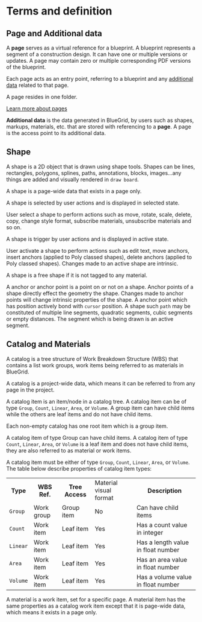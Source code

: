 # Terms and definition


## Page and Additional data
<deflist>
    <def title="Page">
        <p>
            A <b>page</b> serves as a virtual reference for a blueprint. A blueprint represents a segment of a construction design. It can have one or multiple versions or updates. A page may contain zero or multiple corresponding PDF versions of the blueprint.
        </p>
        <p>
            Each page acts as an entry point, referring to a blueprint and any <a href="Term-and-definition.md" anchor="additional-data-term" >additional data</a> related to that page.
        </p>
        <p>
            A page resides in one folder.
        </p>
        <a href="PDFs.md">Learn more about pages</a>
    </def>
    <def title="Additional data" id="additional-data-term">
      <p>
        <b>Additional data</b> is the data generated in BlueGrid, by users such as shapes, markups, materials, etc. that are stored with referencing to a <b>page</b>. A page is the access point to its additional data.
      </p>
    </def>
</deflist>

## Shape
<deflist>
    <def title="Shape" id="shape-def">
        A shape is a 2D object that is drawn using shape tools. Shapes can be lines, rectangles, polygons, splines, paths, annotations, blocks, images...any things are added and visually rendered in <code>draw board</code>.
        <p>
            A shape is a page-wide data that exists in a page only.
        </p>
    </def>
    <def title="Selected shape">
        <p>
            A shape is selected by user actions and is displayed in selected state. 
        </p>
        <p>
            User select a shape to perform actions such as move, rotate, scale, delete, copy, change style format, subscribe materials, unsubscribe materials and so on.
        </p>    
    </def>
    <def title="Active shape">
        <p>A shape is trigger by user actions and is displayed in active state. </p>
        <p>User activate a shape to perform actions such as edit text, move anchors, insert anchors (applied to Poly classed shapes), delete anchors (applied to Poly classed shapes). Changes made to an active shape are intrinsic.</p>
    </def>
    <def title="Free shape">
        <p>A shape is a free shape if it is not tagged to any material.</p>
    </def>
    <def title="Anchor">
      A anchor or anchor point is a point on or not on a shape. Anchor points of a shape directly effect the geometry the shape. Changes made to anchor points will change intrinsic properties of the shape.
   </def>
    <def title="Active point">
      A anchor point which has position actively bond with <code>cursor</code> position.
   </def>
    <def title="Active segment">
      A shape such <code>path</code> may be constituted of multiple line segments, quadratic segments, cubic segments  or empty distances. The segment which is being drawn is an active segment.
    </def>
</deflist>

## Catalog and Materials
<deflist>
    <def title="Catalog">
        <p>
            A catalog is a tree structure of Work Breakdown Structure (WBS) that contains a list work groups, work items being referred to as materials in BlueGrid. 
        </p> 
        <p>
            A catalog is a project-wide data, which means it can be referred to from any page in the project.
        </p>
    </def>
    <def title="Catalog Item">
        <p>
            A catalog item is an item/node in a catalog tree. A catalog item can be of type <code>Group</code>, <code>Count</code>, <code>Linear</code>, <code>Area</code>, or <code>Volume</code>. A group item can have child items while the others are leaf items and do not have child items.
        </p>
        <p>
            Each non-empty catalog has one root item which is a group item.
        </p>
        <p>
            A catalog item of type Group can have child items. A catalog item of type <code>Count</code>, <code>Linear</code>, <code>Area</code>, or <code>Volume</code> is a leaf item and does not have child items, they are also referred to as material or work items.
        </p>
    </def>
    <def title="Catalog Item Type">
        <p>
            A catalog item must be either of type <code>Group</code>, <code>Count</code>, <code>Linear</code>, <code>Area</code>, or <code>Volume</code>. The table below describe properties of catalog item types:
        </p>
    <table>
        <tr>
            <th>Type</th>
            <th>WBS Ref.</th>
            <th>Tree Access</th>
            <td>Material visual format</td>
            <th>Description</th>
        </tr>
        <tr>
            <td><code>Group</code></td>
            <td>Work group</td>
            <td>Group item</td>
            <td>No</td>
            <td>Can have child items</td>
        </tr>
        <tr>
            <td><code>Count</code></td>
            <td>Work item</td>
            <td>Leaf item</td>
            <td>Yes</td>
            <td>Has a count value in integer</td>
        </tr>
        <tr>
            <td><code>Linear</code></td>
            <td>Work item</td>
            <td>Leaf item</td>
              <td>Yes</td>
            <td>Has a length value in float number</td>
        </tr>
        <tr>
            <td><code>Area</code></td>
            <td>Work item</td>
            <td>Leaf item</td>
            <td>Yes</td>
            <td>Has an area value in float number</td>
        </tr>
        <tr>
            <td><code>Volume</code></td>
            <td>Work item</td>
            <td>Leaf item</td>
              <td>Yes</td>
            <td>Has a volume value in float number</td>
        </tr>   
    </table>
    </def>
    <def title="Material">
        <p>
            A material is a work item, set for a specific page. A material item has the same properties as a catalog work item except that it is page-wide data, which means it exists in a page only.
        </p>
    </def>
</deflist>

